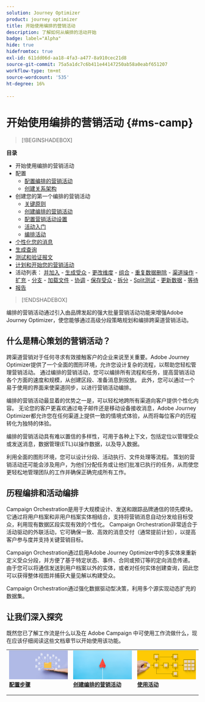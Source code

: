 ```yaml
---
solution: Journey Optimizer
product: journey optimizer
title: 开始使用编排的营销活动
description: 了解如何从编排的活动开始
badge: label="Alpha"
hide: true
hidefromtoc: true
exl-id: 611dd06d-aa18-4fa3-a477-8a910cec21d8
source-git-commit: 75a5a1dc7c6b411e44147250ab58a0eabf651207
workflow-type: tm+mt
source-wordcount: '535'
ht-degree: 16%

---
```


# 开始使用编排的营销活动 {#ms-camp}

>[!BEGINSHADEBOX]

**目录**

* 开始使用编排的营销活动
* 配置
   * [配置编排的营销活动](gs-campaign-config.md)
   * [创建关系架构](ms-schemas.md)
* 创建您的第一个编排的营销活动
   * [关键原则](gs-campaign-creation.md)
   * [创建编排的营销活动](create-ms-campaign.md)
   * [配置营销活动设置](ms-campaign-settings.md)
   * [活动入门](activities/about-activities.md)
   * [编排活动](orchestrate-activities.md)
* [个性化您的消息](ms-personalization.md)
* [生成查询](ms-query-modeler.md)
* [测试和验证报文](ms-proofs.md)
* [计划和开始您的营销活动](start-monitor-campaigns.md)
* 活动列表： [并加入](activities/and-join.md) - [生成受众](activities/build-audience.md) - [更改维度](activities/change-dimension.md) - [组合](activities/combine.md) - [重复数据删除](activities/deduplication.md) - [渠道操作](activities/channels.md) - [扩充](activities/enrichment.md) - [分支](activities/fork.md) - [加载文件](activities/load-file.md) - [协调](activities/reconciliation.md) - [保存受众](activities/save-audience.md) - [拆分](activities/split.md) - [Split测试](activities/test.md) - [更新数据](activities/update-data.md) - [等待](activities/wait.md)
* [报告](reporting-campaigns.md)

>[!ENDSHADEBOX]

编排的营销活动通过引入由品牌发起的强大批量营销活动功能来增强Adobe Journey Optimizer，使您能够通过高级分段策略规划和编排跨渠道营销活动。

## 什么是精心策划的营销活动？

跨渠道营销对于任何寻求有效接触客户的企业来说至关重要。Adobe Journey Optimizer提供了一个全面的图形环境，允许您设计复杂的流程，以帮助您轻松管理营销活动。 通过编排的营销活动，您可以编排所有流程和任务，提高营销活动各个方面的速度和规模，从创建区段、准备消息到投放。 此外，您可以通过一个易于使用的界面来使渠道同步，以进行营销活动编排。

编排的营销活动最显着的优势之一是，可以轻松地跨所有渠道向客户提供个性化内容。 无论您的客户更喜欢通过电子邮件还是移动设备接收消息，Adobe Journey Optimizer都允许您在任何渠道上提供一致的情境式体验，从而将每位客户的历程转化为独特的体验。

编排的营销活动具有难以置信的多样性，可用于各种上下文，包括定位以管理受众或发送消息，数据管理(ETL)以操作数据，以及导入数据。

利用全面的图形环境，您可以设计分段、活动执行、文件处理等流程。 策划的营销活动还可能会涉及用户，为他们分配任务或让他们批准已执行的任务，从而使您更轻松地管理团队的工作并确保正确完成所有工作。


## 历程编排和活动编排

Campaign Orchestration是用于大规模设计、发送和跟踪品牌通信的领先模块。 它通过将用户档案和非用户档案实体相结合，支持将营销消息自动分发给目标受众，利用现有数据区段实现有效的个性化。 Campaign Orchestration非常适合于活动驱动的外联活动，它可确保一致、高效的消息交付（通常提前计划），以提高客户参与度并支持关键营销目标。

Campaign Orchestration通过启用Adobe Journey Optimizer中的多实体来重新定义受众分段，并方便了基于特定状态、事件、合同或预订等的定向消息传递。 由于您可以将通信发送到用户档案以外的实体，或者对任何实体创建查询，因此您可以获得整体视图并捕获大量见解以构建受众。

Campaign Orchestration通过强化数据驱动型决策，利用多个源实现动态扩充的数据集。


## 让我们深入探究

既然您已了解工作流是什么以及在 Adobe Campaign 中可使用工作流做什么，现在应该仔细阅读这些文档章节以开始使用该功能。

<table style="table-layout:fixed"><tr style="border: 0;">
<td>
<a href="gs-campaign-creation.md">
<img alt="访问和管理工作流" src="assets/do-not-localize/workflow-access.jpeg">
</a>
<div>
<a href="gs-campaign-creation.md"><strong>配置步骤</strong></a>
</div>
<p>
</td>
<td>
<a href="create-ms-campaign.md">
<img alt="潜在客户" src="assets/do-not-localize/workflow-create.jpeg">
</a>
<div><a href="create-ms-campaign.md"><strong>创建编排的营销活动</strong>
</div>
<p>
</td>
<td>
<a href="activities/about-activities.md">
<img alt="不频繁" src="assets/do-not-localize/workflow-activities.jpeg">
</a>
<div>
<a href="activities/about-activities.md"><strong>使用活动</strong></a>
</div>
<p></td>
</tr></table>
